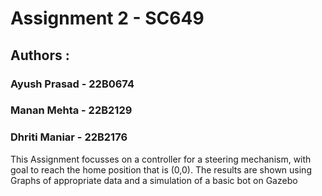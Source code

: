 # Assignment 2 - SC649
## Authors : 
### Ayush Prasad - 22B0674
### Manan Mehta - 22B2129
### Dhriti Maniar - 22B2176

This Assignment focusses on a controller for a steering mechanism, with goal to reach the home position that is (0,0). The results are shown using Graphs of appropriate data and a simulation of a basic bot on Gazebo
